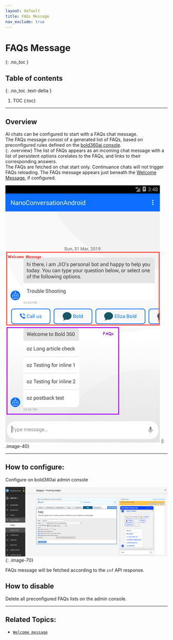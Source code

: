 ```yaml
---
layout: default
title: FAQs Message
nav_exclude: true
---
```


# FAQs Message
{: .no_toc }

## Table of contents
{: .no_toc .text-delta }

1. TOC
{:toc}

---

## Overview
AI chats can be configured to start with a FAQs chat message.   
The FAQs message consist of a generated list of FAQs, based on preconfigured rules defined on the [bold360ai console](https://support.bold360.com/bold360/help/how-to-set-up-the-dynamic-faq-widget).   
{: .overview}
The list of FAQs appears as an incoming chat message with a list of persistent options corelates to the FAQs, and links to their corresponding answers.   
The FAQs are fetched on chat start only. Continuance chats will not trigger FAQs reloading.
The FAQs message appears just beneath the [Welcome Message](/docs/chat-configuration/extra/welcome-message), if configured.

![](/assets/welcome-and-faqs.png)
{: .image-40}

---

## How to configure:
Configure on bold360ai admin console

![](/assets/faqs-console.png)
{: .image-70}

FAQs message will be fetched according to the `cnf` API response.
   
## How to disable
Delete all preconfigured FAQs lists on the admin console.

---

## Related Topics:
 - [`Welcome message`](/docs/chat-configuration/extra/welcome-message)